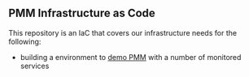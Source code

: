## PMM Infrastructure as Code

This repository is an IaC that covers our infrastructure needs for the following:

- building a environment to [demo PMM](pmmdemo/README.md) with a number of monitored services
